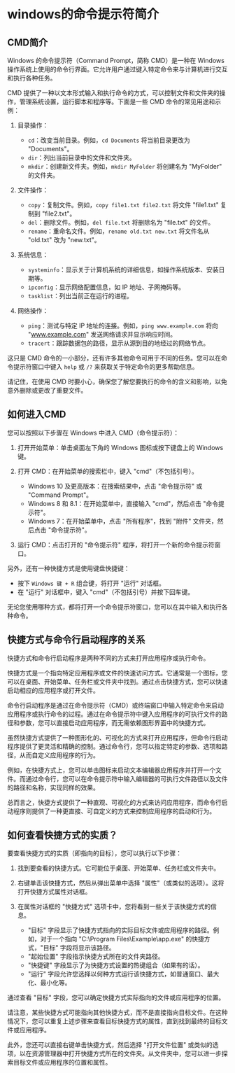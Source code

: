 # windows的命令提示符简介
## CMD简介

Windows 的命令提示符（Command Prompt，简称 CMD）是一种在 Windows 操作系统上使用的命令行界面。它允许用户通过键入特定命令来与计算机进行交互和执行各种任务。

CMD 提供了一种以文本形式输入和执行命令的方式，可以控制文件和文件夹的操作，管理系统设置，运行脚本和程序等。下面是一些 CMD 命令的常见用途和示例：

1. 目录操作：
   - `cd`：改变当前目录。例如，`cd Documents` 将当前目录更改为 "Documents"。
   - `dir`：列出当前目录中的文件和文件夹。
   - `mkdir`：创建新文件夹。例如，`mkdir MyFolder` 将创建名为 "MyFolder" 的文件夹。

2. 文件操作：
   - `copy`：复制文件。例如，`copy file1.txt file2.txt` 将文件 "file1.txt" 复制到 "file2.txt"。
   - `del`：删除文件。例如，`del file.txt` 将删除名为 "file.txt" 的文件。
   - `rename`：重命名文件。例如，`rename old.txt new.txt` 将文件名从 "old.txt" 改为 "new.txt"。

3. 系统信息：
   - `systeminfo`：显示关于计算机系统的详细信息，如操作系统版本、安装日期等。
   - `ipconfig`：显示网络配置信息，如 IP 地址、子网掩码等。
   - `tasklist`：列出当前正在运行的进程。

4. 网络操作：
   - `ping`：测试与特定 IP 地址的连接。例如，`ping www.example.com` 将向 "www.example.com" 发送网络请求并显示响应时间。
   - `tracert`：跟踪数据包的路径，显示从源到目的地经过的网络节点。

这只是 CMD 命令的一小部分，还有许多其他命令可用于不同的任务。您可以在命令提示符窗口中键入 `help` 或 `/?` 来获取关于特定命令的更多帮助信息。

请记住，在使用 CMD 时要小心，确保您了解您要执行的命令的含义和影响，以免意外删除或更改了重要文件。

## 如何进入CMD
您可以按照以下步骤在 Windows 中进入 CMD（命令提示符）：

1. 打开开始菜单：单击桌面左下角的 Windows 图标或按下键盘上的 Windows 键。

2. 打开 CMD：在开始菜单的搜索栏中，键入 "cmd"（不包括引号）。

   - Windows 10 及更高版本：在搜索结果中，点击 "命令提示符" 或 "Command Prompt"。
   - Windows 8 和 8.1：在开始菜单中，直接输入 "cmd"，然后点击 "命令提示符"。
   - Windows 7：在开始菜单中，点击 "所有程序"，找到 "附件" 文件夹，然后点击 "命令提示符"。

3. 运行 CMD：点击打开的 "命令提示符" 程序，将打开一个新的命令提示符窗口。

另外，还有一种快捷方式是使用键盘快捷键：

- 按下 `Windows 键 + R` 组合键，将打开 "运行" 对话框。
- 在 "运行" 对话框中，键入 "cmd"（不包括引号）并按下回车键。

无论您使用哪种方式，都将打开一个命令提示符窗口，您可以在其中输入和执行各种命令。

## 快捷方式与命令行启动程序的关系
快捷方式和命令行启动程序是两种不同的方式来打开应用程序或执行命令。

快捷方式是一个指向特定应用程序或文件的快速访问方式。它通常是一个图标，您可以在桌面、开始菜单、任务栏或文件夹中找到。通过点击快捷方式，您可以快速启动相应的应用程序或打开文件。

命令行启动程序是通过在命令提示符（CMD）或终端窗口中输入特定命令来启动应用程序或执行命令的过程。通过在命令提示符中键入应用程序的可执行文件的路径和参数，您可以直接启动应用程序，而无需依赖图形界面中的快捷方式。

虽然快捷方式提供了一种图形化的、可视化的方式来打开应用程序，但命令行启动程序提供了更灵活和精确的控制。通过命令行，您可以指定特定的参数、选项和路径，从而自定义应用程序的行为。

例如，在快捷方式上，您可以单击图标来启动文本编辑器应用程序并打开一个文件。而通过命令行，您可以在命令提示符中输入编辑器的可执行文件路径以及文件的路径和名称，实现同样的效果。

总而言之，快捷方式提供了一种直观、可视化的方式来访问应用程序，而命令行启动程序则提供了一种更直接、可自定义的方式来控制应用程序的启动和行为。

## 如何查看快捷方式的实质？
要查看快捷方式的实质（即指向的目标），您可以执行以下步骤：

1. 找到要查看的快捷方式。它可能位于桌面、开始菜单、任务栏或文件夹中。

2. 右键单击该快捷方式，然后从弹出菜单中选择 "属性"（或类似的选项）。这将打开快捷方式属性对话框。

3. 在属性对话框的 "快捷方式" 选项卡中，您将看到一些关于该快捷方式的信息。

   - "目标" 字段显示了快捷方式指向的实际目标文件或应用程序的路径。例如，对于一个指向 "C:\Program Files\Example\app.exe" 的快捷方式，"目标" 字段将显示该路径。
   - "起始位置" 字段指示快捷方式所在的文件夹路径。
   - "快捷键" 字段显示了为快捷方式设置的热键组合（如果有的话）。
   - "运行" 字段允许您选择以何种方式运行该快捷方式，如普通窗口、最大化、最小化等。

通过查看 "目标" 字段，您可以确定快捷方式实际指向的文件或应用程序的位置。

请注意，某些快捷方式可能指向其他快捷方式，而不是直接指向目标文件。在这种情况下，您可以重复上述步骤来查看目标快捷方式的属性，直到找到最终的目标文件或应用程序。

此外，您还可以直接右键单击快捷方式，然后选择 "打开文件位置" 或类似的选项，以在资源管理器中打开快捷方式所在的文件夹。从文件夹中，您可以进一步探索目标文件或应用程序的位置和属性。